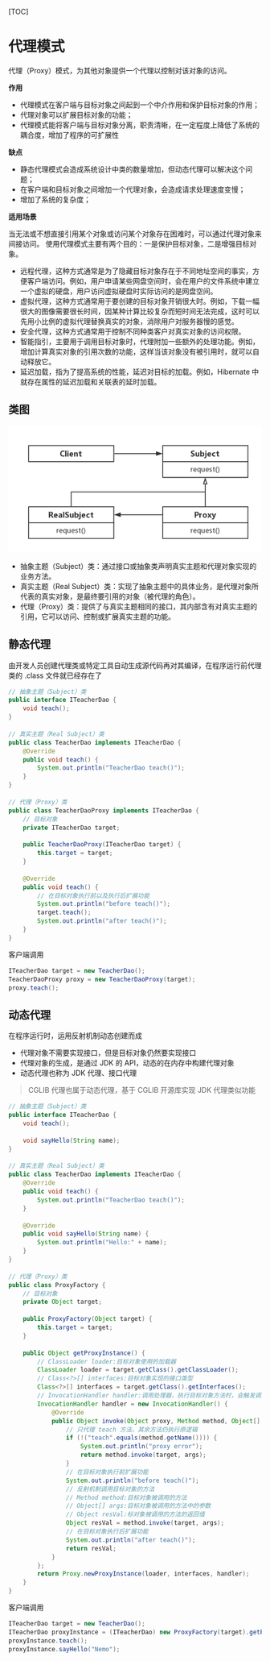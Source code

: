 [TOC]

# 代理模式

代理（Proxy）模式，为其他对象提供一个代理以控制对该对象的访问。

**作用**

- 代理模式在客户端与目标对象之间起到一个中介作用和保护目标对象的作用；
- 代理对象可以扩展目标对象的功能；
- 代理模式能将客户端与目标对象分离，职责清晰，在一定程度上降低了系统的耦合度，增加了程序的可扩展性

**缺点**

- 静态代理模式会造成系统设计中类的数量增加，但动态代理可以解决这个问题；
- 在客户端和目标对象之间增加一个代理对象，会造成请求处理速度变慢；
- 增加了系统的复杂度；

**适用场景**

当无法或不想直接引用某个对象或访问某个对象存在困难时，可以通过代理对象来间接访问。
使用代理模式主要有两个目的：一是保护目标对象，二是增强目标对象。

- 远程代理，这种方式通常是为了隐藏目标对象存在于不同地址空间的事实，方便客户端访问。例如，用户申请某些网盘空间时，会在用户的文件系统中建立一个虚拟的硬盘，用户访问虚拟硬盘时实际访问的是网盘空间。
- 虚拟代理，这种方式通常用于要创建的目标对象开销很大时。例如，下载一幅很大的图像需要很长时间，因某种计算比较复杂而短时间无法完成，这时可以先用小比例的虚拟代理替换真实的对象，消除用户对服务器慢的感觉。
- 安全代理，这种方式通常用于控制不同种类客户对真实对象的访问权限。
- 智能指引，主要用于调用目标对象时，代理附加一些额外的处理功能。例如，增加计算真实对象的引用次数的功能，这样当该对象没有被引用时，就可以自动释放它。
- 延迟加载，指为了提高系统的性能，延迟对目标的加载。例如，Hibernate 中就存在属性的延迟加载和关联表的延时加载。

## 类图

![代理模式类图](res/代理模式类图.png)

- 抽象主题（Subject）类：通过接口或抽象类声明真实主题和代理对象实现的业务方法。
- 真实主题（Real Subject）类：实现了抽象主题中的具体业务，是代理对象所代表的真实对象，是最终要引用的对象（被代理的角色）。
- 代理（Proxy）类：提供了与真实主题相同的接口，其内部含有对真实主题的引用，它可以访问、控制或扩展真实主题的功能。

## 静态代理

由开发人员创建代理类或特定工具自动生成源代码再对其编译，在程序运行前代理类的 .class 文件就已经存在了

```java
// 抽象主题（Subject）类
public interface ITeacherDao {
    void teach();
}

// 真实主题（Real Subject）类
public class TeacherDao implements ITeacherDao {
    @Override
    public void teach() {
        System.out.println("TeacherDao teach()");
    }
}

// 代理（Proxy）类
public class TeacherDaoProxy implements ITeacherDao {
    // 目标对象
    private ITeacherDao target;

    public TeacherDaoProxy(ITeacherDao target) {
        this.target = target;
    }

    @Override
    public void teach() {
        // 在目标对象执行前以及执行后扩展功能
        System.out.println("before teach()");
        target.teach();
        System.out.println("after teach()");
    }
}
```

客户端调用

```java
ITeacherDao target = new TeacherDao();
TeacherDaoProxy proxy = new TeacherDaoProxy(target);
proxy.teach();
```

## 动态代理

在程序运行时，运用反射机制动态创建而成

- 代理对象不需要实现接口，但是目标对象仍然要实现接口
- 代理对象的生成，是通过 JDK 的 API，动态的在内存中构建代理对象
- 动态代理也称为 JDK 代理、接口代理

> CGLIB 代理也属于动态代理，基于 CGLIB 开源库实现 JDK 代理类似功能

```java
// 抽象主题（Subject）类
public interface ITeacherDao {
    void teach();

    void sayHello(String name);
}

// 真实主题（Real Subject）类
public class TeacherDao implements ITeacherDao {
    @Override
    public void teach() {
        System.out.println("TeacherDao teach()");
    }

    @Override
    public void sayHello(String name) {
        System.out.println("Hello:" + name);
    }
}

// 代理（Proxy）类
public class ProxyFactory {
    // 目标对象
    private Object target;

    public ProxyFactory(Object target) {
        this.target = target;
    }

    public Object getProxyInstance() {
        // ClassLoader loader:目标对象使用的加载器
        ClassLoader loader = target.getClass().getClassLoader();
        // Class<?>[] interfaces:目标对象实现的接口类型
        Class<?>[] interfaces = target.getClass().getInterfaces();
        // InvocationHandler handler:调用处理器，执行目标对象方法时，会触发调用处理器
        InvocationHandler handler = new InvocationHandler() {
            @Override
            public Object invoke(Object proxy, Method method, Object[] args) throws Throwable {
                // 只代理 teach 方法，其余方法仍执行原逻辑
                if (!("teach".equals(method.getName()))) {
                    System.out.println("proxy error");
                    return method.invoke(target, args);
                }
                // 在目标对象执行前扩展功能
                System.out.println("before teach()");
                // 反射机制调用目标对象的方法
                // Method method:目标对象被调用的方法
                // Object[] args:目标对象被调用的方法中的参数
                // Object resVal:标对象被调用的方法的返回值
                Object resVal = method.invoke(target, args);
                // 在目标对象执行后扩展功能
                System.out.println("after teach()");
                return resVal;
            }
        };
        return Proxy.newProxyInstance(loader, interfaces, handler);
    }
}
```

客户端调用

```java
ITeacherDao target = new TeacherDao();
ITeacherDao proxyInstance = (ITeacherDao) new ProxyFactory(target).getProxyInstance();
proxyInstance.teach();
proxyInstance.sayHello("Nemo");
```
